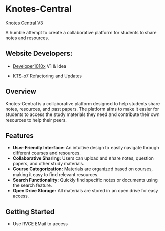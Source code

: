 # Knotes-Central
[Knotes Central V3 ](https://knotescentral.vercel.app)

A humble attempt to create a collaborative platform for students to share notes and resources.

## Website Developers:

- [Developer1010x](https://developer1010x.github.io/PORTFOLIO/) V1 & Idea

- [KTS-o7](https://kts-o7.github.io) Refactoring and Updates

## Overview

Knotes-Central is a collaborative platform designed to help students share notes, resources, and past papers. The platform aims to make it easier for students to access the study materials they need and contribute their own resources to help their peers.

## Features

- **User-Friendly Interface:** An intuitive design to easily navigate through different courses and resources.
- **Collaborative Sharing:** Users can upload and share notes, question papers, and other study materials.
- **Course Categorization:** Materials are organized based on courses, making it easy to find relevant resources.
- **Search Functionality:** Quickly find specific notes or documents using the search feature.
- **Open Drive Storage:** All materials are stored in an open drive for easy access.

## Getting Started
- Use RVCE EMail to access
